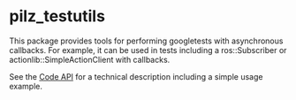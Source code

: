 # pilz_testutils

This package provides tools for performing googletests with asynchronous callbacks. For example, it can be used in tests
including a ros::Subscriber or actionlib::SimpleActionClient with callbacks.

See the [Code API](http://docs.ros.org/melodic/api/pilz_testutils/html/pilz_testutils/classtesting_1_1AsyncTest.html) for a technical description including a simple usage example.